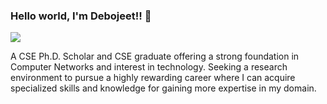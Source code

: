 ### Hello world, I'm Debojeet!! 👋
![](https://komarev.com/ghpvc/?username=rickydebojeet)

A CSE Ph.D. Scholar and CSE graduate offering a strong foundation in Computer Networks and interest in technology.
Seeking a research environment to pursue a highly rewarding career where I can acquire specialized skills and knowledge for gaining more expertise in my domain.
